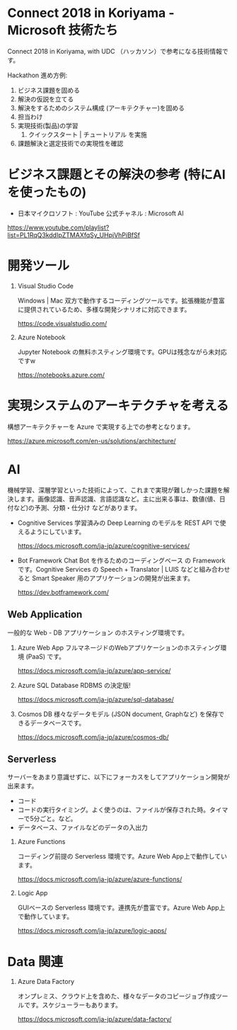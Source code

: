 # Connect 2018 in Koriyama - Microsoft 技術たち

Connect 2018 in Koriyama, with UDC （ハッカソン）で参考になる技術情報です。


Hackathon 進め方例:

1. ビジネス課題を固める
2. 解決の仮説を立てる
3. 解決をするためのシステム構成 (アーキテクチャー)を固める
4. 担当わけ
5. 実現技術(製品)の学習
    1) クイックスタート | チュートリアル を実施
6. 課題解決と選定技術での実現性を確認


# ビジネス課題とその解決の参考 (特にAIを使ったもの)

  - 日本マイクロソフト : YouTube 公式チャネル : Microsoft AI

   https://www.youtube.com/playlist?list=PL1RqQ3kddIpZTMAXfqSy_UHpjVhPiBfSf

# 開発ツール

1. Visual Studio Code

    Windows | Mac 双方で動作するコーディングツールです。拡張機能が豊富に提供されているため、多様な開発シナリオに対応できます。

    https://code.visualstudio.com/

2. Azure Notebook

    Jupyter Notebook の無料ホスティング環境です。GPUは残念ながら未対応ですw

    https://notebooks.azure.com/

# 実現システムのアーキテクチャを考える

構想アーキテクチャーを Azure で実現する上での参考となります。

https://azure.microsoft.com/en-us/solutions/architecture/

# AI
機械学習、深層学習といった技術によって、これまで実現が難しかった課題を解決します。画像認識、音声認識、言語認識など。主に出来る事は、数値(値、日付など)の予測、分類・仕分け などがあります。

  - Cognitive Services
  学習済みの Deep Learning のモデルを REST API で使えるようにしています。

    https://docs.microsoft.com/ja-jp/azure/cognitive-services/

  - Bot Framework
    Chat Bot を作るためのコーディングベース の Framework です。Cognitive Services の Speech + Translator | LUIS などと組み合わせると Smart Speaker 用のアプリケーションの開発が出来ます。

    https://dev.botframework.com/

## Web Application

一般的な Web - DB アプリケーション のホスティング環境です。

  1. Azure Web App
  フルマネージドのWebアプリケーションのホスティング環境 (PaaS) です。

      https://docs.microsoft.com/ja-jp/azure/app-service/

  2. Azure SQL Database
  RDBMS の決定版!

      https://docs.microsoft.com/ja-jp/azure/sql-database/

  3. Cosmos DB
  様々なデータモデル (JSON document, Graphなど) を保存できるデータベースです。

      https://docs.microsoft.com/ja-jp/azure/cosmos-db/

## Serverless

サーバーをあまり意識せずに、以下にフォーカスをしてアプリケーション開発が出来ます。
- コード
- コードの実行タイミング。よく使うのは、ファイルが保存された時。タイマーで5分ごと。など。
- データベース、ファイルなどのデータの入出力

1. Azure Functions
  
    コーディング前提の Serverless 環境です。Azure Web App上で動作しています。

    https://docs.microsoft.com/ja-jp/azure/azure-functions/

  2. Logic App
  
      GUIベースの Serverless 環境です。連携先が豊富です。Azure Web App上で動作しています。

      https://docs.microsoft.com/ja-jp/azure/logic-apps/

# Data 関連

  1. Azure Data Factory

      オンプレミス、クラウド上を含めた、様々なデータのコピージョブ作成ツールです。スケジューラーもあります。

      https://docs.microsoft.com/ja-jp/azure/data-factory/